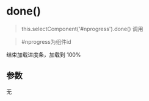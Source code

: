 # done()
> this.selectComponent('#nprogress').done() 调用

> #nprogress为组件id

结束加载进度条，加载到 100%

## 参数
无